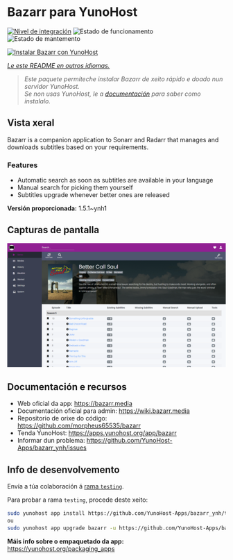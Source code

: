 <!--
NOTA: Este README foi creado automáticamente por <https://github.com/YunoHost/apps/tree/master/tools/readme_generator>
NON debe editarse manualmente.
-->

# Bazarr para YunoHost

[![Nivel de integración](https://apps.yunohost.org/badge/integration/bazarr)](https://ci-apps.yunohost.org/ci/apps/bazarr/)
![Estado de funcionamento](https://apps.yunohost.org/badge/state/bazarr)
![Estado de mantemento](https://apps.yunohost.org/badge/maintained/bazarr)

[![Instalar Bazarr con YunoHost](https://install-app.yunohost.org/install-with-yunohost.svg)](https://install-app.yunohost.org/?app=bazarr)

*[Le este README en outros idiomas.](./ALL_README.md)*

> *Este paquete permíteche instalar Bazarr de xeito rápido e doado nun servidor YunoHost.*  
> *Se non usas YunoHost, le a [documentación](https://yunohost.org/install) para saber como instalalo.*

## Vista xeral

Bazarr is a companion application to Sonarr and Radarr that manages and downloads subtitles based on your requirements.

### Features

- Automatic search as soon as subtitles are available in your language
- Manual search for picking them yourself
- Subtitles upgrade whenever better ones are released


**Versión proporcionada:** 1.5.1~ynh1

## Capturas de pantalla

![Captura de pantalla de Bazarr](./doc/screenshots/bazarr.png)

## Documentación e recursos

- Web oficial da app: <https://bazarr.media>
- Documentación oficial para admin: <https://wiki.bazarr.media>
- Repositorio de orixe do código: <https://github.com/morpheus65535/bazarr>
- Tenda YunoHost: <https://apps.yunohost.org/app/bazarr>
- Informar dun problema: <https://github.com/YunoHost-Apps/bazarr_ynh/issues>

## Info de desenvolvemento

Envía a túa colaboración á [rama `testing`](https://github.com/YunoHost-Apps/bazarr_ynh/tree/testing).

Para probar a rama `testing`, procede deste xeito:

```bash
sudo yunohost app install https://github.com/YunoHost-Apps/bazarr_ynh/tree/testing --debug
ou
sudo yunohost app upgrade bazarr -u https://github.com/YunoHost-Apps/bazarr_ynh/tree/testing --debug
```

**Máis info sobre o empaquetado da app:** <https://yunohost.org/packaging_apps>
